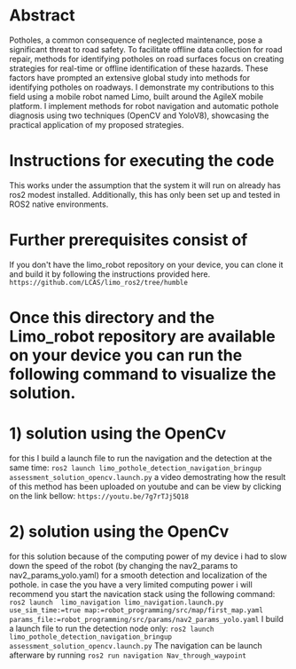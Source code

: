 # Abstract
Potholes, a common consequence of neglected maintenance, pose a significant threat to road safety. 
To facilitate offline data collection for road repair, methods for identifying potholes on road surfaces focus on creating strategies for real-time or offline identification of these hazards. 
These factors have prompted an extensive global study into methods for identifying potholes on roadways. 
I demonstrate my contributions to this field using a mobile robot named Limo, built around the AgileX mobile platform. 
I implement methods for robot navigation and automatic pothole diagnosis using two techniques (OpenCV and YoloV8), showcasing the practical application of my proposed strategies.
# Instructions for executing the code
This works under the assumption that the system it will run on already has ros2 modest installed. Additionally, this has only been set up and tested in ROS2 native environments.
# Further prerequisites consist of
If you don't have the limo_robot repository on your device, you can clone it and build it by following the instructions provided here.
```https://github.com/LCAS/limo_ros2/tree/humble```
# Once this directory and the Limo_robot repository are available on your device you can run the following command to visualize the solution.
# 1) solution using the OpenCv
for this I build a launch file to run the navigation and the detection at the same time:
```ros2 launch limo_pothole_detection_navigation_bringup assessment_solution_opencv.launch.py```
a video demostrating how the result of this method has been uploaded on youtube and can be view by clicking on the link bellow:
```https://youtu.be/7g7rTJj5Q18```
# 2) solution using the OpenCv
for this solution because of the computing power of my device i had to slow down the speed of the robot (by changing the nav2_params to nav2_params_yolo.yaml) for a smooth detection and localization of the pothole. in case the you have a very limited computing power i will recommend you start the navication stack using the following command:
```ros2 launch  limo_navigation limo_navigation.launch.py use_sim_time:=true map:=robot_programming/src/map/first_map.yaml params_file:=robot_programming/src/params/nav2_params_yolo.yaml```
I build a launch file to run the detection node only:
```ros2 launch limo_pothole_detection_navigation_bringup assessment_solution_opencv.launch.py```
The navigation can be launch afterware by running
```ros2 run navigation Nav_through_waypoint ```
